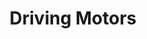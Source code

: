 ---
menu:
  notebook:
    name: 'Driving Motors'
    identifier: 'nb-mots'
    pre: "cogs"
    weight: -160

title: Driving Motors
---